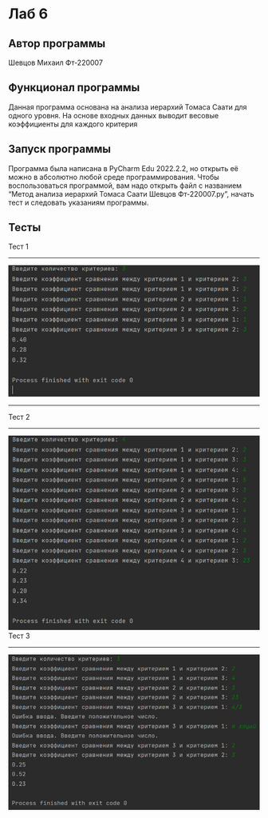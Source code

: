 # Лаб 6
## Автор программы
Шевцов Михаил Фт-220007
## Функционал программы
Данная программа основана на анализа иерархий Томаса Саати для одного уровня. На основе входных данных выводит весовые коэффициенты для каждого критерия
## Запуск программы
Программа была написана в PyCharm Edu 2022.2.2, но открыть её можно в абсолютно любой среде программирования. Чтобы воспользоваться программой, вам надо открыть файл с названием “Метод анализа иерархий Томаса Саати Шевцов Фт-220007.py”, начать тест и следовать указаниям программы.
## Тесты
Тест 1
___
![Тест_программы](photo_2023-10-24_20-17-35.jpg)
___
Тест 2
___
![Тест_программы](photo_2023-10-24_20-17-45.jpg)
Тест 3
___
![Тест_программы](photo_2023-10-24_20-30-43.jpg)
